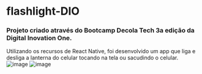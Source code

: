 # flashlight-DIO
### Projeto criado através do Bootcamp Decola Tech 3a edição da Digital Inovation One. 
Utilizando os recursos de React Native, foi desenvolvido um app que liga e desliga a lanterna do celular tocando na tela ou sacudindo o celular.
![image](https://user-images.githubusercontent.com/104196310/171523898-ed98ffa9-ac23-41b8-a662-649d5c3b2727.png)
![image](https://user-images.githubusercontent.com/104196310/171523923-d5483bc4-2ee0-4f53-b244-b2c96d080283.png)

